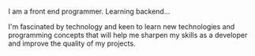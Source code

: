 I am a front end programmer. Learning backend...

I'm fascinated by technology and keen to learn new technologies and programming concepts that will help me sharpen my skills as a developer and improve the quality of my projects.
